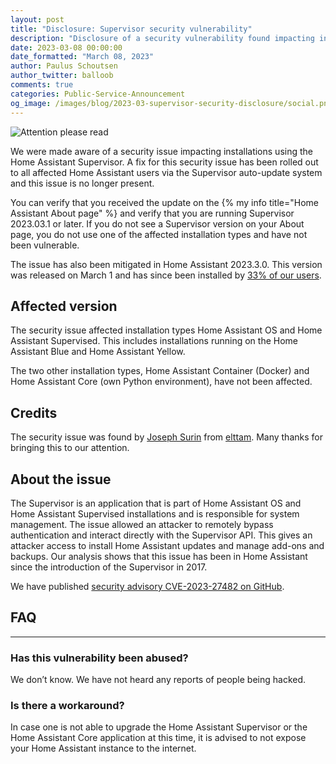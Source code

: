 ```yaml
---
layout: post
title: "Disclosure: Supervisor security vulnerability"
description: "Disclosure of a security vulnerability found impacting installations using the Home Assistant Supervisor."
date: 2023-03-08 00:00:00
date_formatted: "March 08, 2023"
author: Paulus Schoutsen
author_twitter: balloob
comments: true
categories: Public-Service-Announcement
og_image: /images/blog/2023-03-supervisor-security-disclosure/social.png
---
```


![Attention please read](/images/blog/2023-03-supervisor-security-disclosure/social.png)

We were made aware of a security issue impacting installations using
the Home Assistant Supervisor. A fix for this security issue has been rolled
out to all affected Home Assistant users via the Supervisor auto-update system
and this issue is no longer present.

You can verify that you received the update on the {% my info title="Home Assistant About page" %}
and verify that you are running Supervisor 2023.03.1 or later. If you do not
see a Supervisor version on your About page, you do not use one of the affected
installation types and have not been vulnerable.

The issue has also been mitigated in Home Assistant 2023.3.0. This version
was released on March 1 and has since been installed by [33% of our users][analytics].

[analytics]: https://analytics.home-assistant.io/

## Affected version

The security issue affected installation types Home Assistant OS and
Home Assistant Supervised. This includes installations running on the
Home Assistant Blue and Home Assistant Yellow.

The two other installation types, Home Assistant Container (Docker) and
Home Assistant Core (own Python environment), have not been affected.

## Credits

The security issue was found by [Joseph Surin] from [elttam]. Many thanks for bringing this to our attention.

[Joseph Surin]: https://jsur.in
[elttam]: https://www.elttam.com/

## About the issue

The Supervisor is an application that is part of Home Assistant OS
and Home Assistant Supervised installations and is responsible for
system management. The issue allowed an attacker to remotely bypass
authentication and interact directly with the Supervisor API. This gives
an attacker access to install Home Assistant updates and manage add-ons
and backups. Our analysis shows that this issue has been in Home Assistant
since the introduction of the Supervisor in 2017.

We have published [security advisory CVE-2023-27482 on GitHub][advisory].

[advisory]: https://github.com/home-assistant/core/security/advisories/GHSA-2j8f-h4mr-qr25

## FAQ

---

### Has this vulnerability been abused?

We don’t know. We have not heard any reports of people being hacked.

### Is there a workaround?

In case one is not able to upgrade the Home Assistant Supervisor or the
Home Assistant Core application at this time, it is advised to not expose
your Home Assistant instance to the internet.
